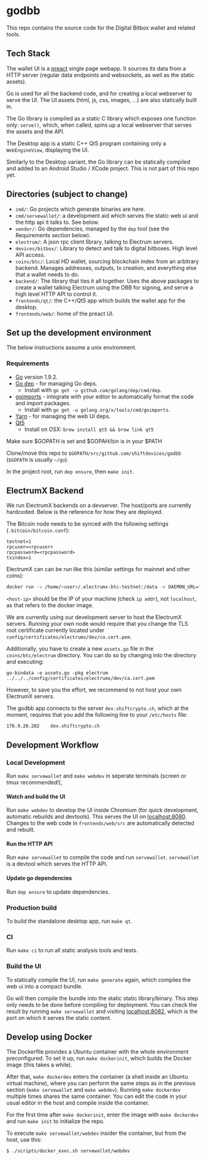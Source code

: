 # godbb

This repo contains the source code for the Digital Bitbox wallet and related tools.

## Tech Stack

The wallet UI is a [preact](https://preactjs.com/) single page webapp. It sources its data from a
HTTP server (regular data endpoints and websockets, as well as the static assets).

Go is used for all the backend code, and for creating a local webserver to serve the UI. The UI
assets (html, js, css, images, ...) are also statically built in.

The Go library is compiled as a static C library which exposes one function only: `serve()`, which,
when called, spins up a local webserver that serves the assets and the API.

The Desktop app is a static C++ Qt5 program containing only a `WebEngineView`, displaying the UI.

Similarly to the Desktop variant, the Go library can be statically compiled and added to an Android
Studio / XCode project. This is not part of this repo yet.

## Directories (subject to change)

- `cmd/`: Go projects which generate binaries are here.
- `cmd/servewallet/`: a development aid which serves the static web ui and the http api it talks
  to. See below.
- `vendor/`: Go dependencies, managed by the `dep` tool (see the Requirements section below).
- `electrum/`: A json rpc client library, talking to Electrum servers.
- `devices/bitbox/`: Library to detect and talk to digital bitboxes. High level API access.
- `coins/btc/`: Local HD wallet, sourcing blockchain index from an arbitrary
  backend. Manages addresses, outputs, tx creation, and everything else that a wallet needs to do.
- `backend/`: The library that ties it all together. Uses the above packages to create a wallet talking
  Electrum using the DBB for signing, and serve a high level HTTP API to control it.
- `frontends/qt/`: the C++/Qt5 app which builds the wallet app for the desktop.
- `frontends/web/`: home of the preact UI.

## Set up the development environment

The below instructions assume a unix environment.

### Requirements

- [Go](https://golang.org/doc/install) version 1.9.2.
- [Go dep](https://github.com/golang/dep) - for managing Go deps.
  - Install with `go get -u github.com/golang/dep/cmd/dep`.
- [goimports](https://godoc.org/golang.org/x/tools/cmd/goimports) - integrate with your editor to
  automatically format the code and import packages.
  - Install with `go get -u golang.org/x/tools/cmd/goimports`.
- [Yarn](https://yarnpkg.com/en/) - for managing the web UI deps.
- [Qt5](https://www.qt.io)
  - Install on OSX: `brew install qt5 && brew link qt5`

Make sure $GOPATH is set and $GOPAH/bin is in your $PATH

Clone/move this repo to `$GOPATH/src/github.com/shiftdevices/godbb` (`$GOPATH` is usually `~/go`).

In the project root, run `dep ensure`, then `make init`.

## ElectrumX Backend

We run ElectrumX backends on a devserver. The host/ports are currently hardcoded. Below is the
reference for how they are deployed.

The Bitcoin node needs to be synced with the following settings (`.bitcoin/bitcoin.conf`):

```
testnet=1
rpcuser=<rpcuser>
rpcpassword=<rpcpassword>
txindex=1
```

ElectrumX can can be run like this (similar settings for mainnet and other coins):

```sh
docker run -v /home/<user>/.electrumx-btc-testnet:/data -e DAEMON_URL="<rpcuser>:<rpspassword>@<host-ip>:18332" -e COIN=BitcoinSegwit -e NET=testnet -e RPC_PORT=18002 -e PEER_DISCOVERY= -e HOST=0.0.0.0 -e RPC_HOST=0.0.0.0 -e TCP_PORT=51001 -e SSL_PORT=51002 -e SSL_CERTFILE="/data/btc_testnet.cert.pem" -e SSL_KEYFILE="/data/btc_testnet_plain.key.pem" -p 51002:51002 -p 18002:18002 lukechilds/electrumx
```

`<host-ip>` should be the IP of your machine (check `ip addr`), not `localhost`, as that refers to
the docker image.

We are currently using our development server to host the ElectrumX servers. Running your own node
would require that you change the TLS root certificate currently located under
`config/certificates/electrumx/dev/ca.cert.pem`.

Additionally, you have to create a new `assets.go` file in the `coins/btc/electrum` directory. You can do so by changing into
the directory and executing:
```
go-bindata -o assets.go -pkg electrum ../../../config/certificates/electrumx/dev/ca.cert.pem
```

However, to save you the effort, we recommend to not host your own ElectrumX servers.

The godbb app connects to the server `dev.shiftcrypto.ch`, which at the moment, requires that you add the following line to your `/etc/hosts` file:

```
176.9.28.202	dev.shiftcrypto.ch
```

## Development Workflow


### Local Development

Run `make servewallet` and `make webdev` in seperate terminals (screen or tmux recommended!),

#### Watch and build the UI

Run `make webdev` to develop the UI inside Chromium (for quick development, automatic rebuilds
and devtools). This serves the UI on [localhost:8080](http://localhost:8080). Changes to the web
code in  `frontends/web/src` are automatically detected and rebuilt.

#### Run the HTTP API

Run `make servewallet` to compile the code and run `servewallet`. `servewallet` is a
devtool which serves the HTTP API.

#### Update go dependencies

Run `dep ensure` to update dependencies.

### Production build

To build the standalone desktop app, run `make qt`.

### CI

Run `make ci` to run all static analysis tools and tests.

### Build the UI

To statically compile the UI, run `make generate` again, which compiles the web ui into a compact
bundle.

Go will then compile the bundle into the static static library/binary. This step only needs
to be done before compiling for deployment. You can check the result by running `make servewallet`
and visiting [localhost:8082](http://localhost:8082), which is the port on which it serves the
static content.


## Develop using Docker

The Dockerfile provides a Ubuntu container with the whole environment preconfigured. To set it up,
run `make dockerinit`, which builds the Docker image (this takes a while).

After that, `make dockerdev` enters the container (a shell inside an Ubuntu virtual machine), where
you can perform the same steps as in the previous section (`make servewallet` and `make
webdev`). Running `make dockerdev` multiple times shares the same container. You can edit the code
in your usual editor in the host and compile inside the container.

For the first time after `make dockerinit`, enter the image with `make dockerdev` and run `make
init` to initialize the repo.

To execute `make servewallet/webdev` insider the container, but from the host, use this:

`$ ./scripts/docker_exec.sh servewallet/webdev`
